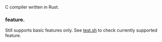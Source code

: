 C compiler written in Rust.

### feature.
Still supports basic features only. See [test.sh](https://github.com/mox692/rcc/blob/master/test.sh) to check
currently supported feature.